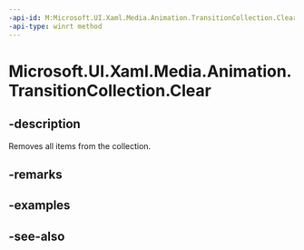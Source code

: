 ```yaml
---
-api-id: M:Microsoft.UI.Xaml.Media.Animation.TransitionCollection.Clear
-api-type: winrt method
---
```


<!-- Method syntax
public void Clear()
-->

# Microsoft.UI.Xaml.Media.Animation.TransitionCollection.Clear

## -description
Removes all items from the collection.

## -remarks


## -examples

## -see-also
